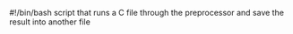 #!/bin/bash
 script that runs a C file through the preprocessor and save the result into another file
